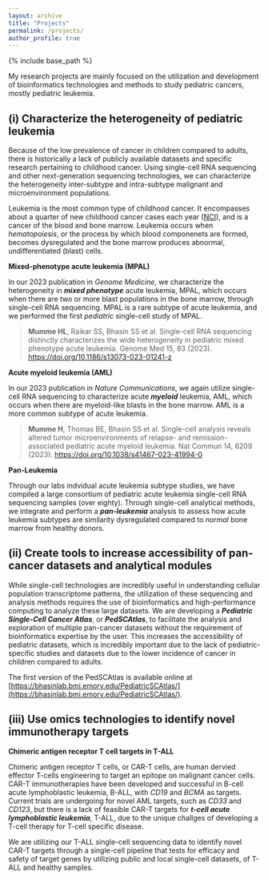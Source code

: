 ```yaml
---
layout: archive
title: "Projects"
permalink: /projects/
author_profile: true
---
```

{% include base_path %}

My research projects are mainly focused on the utilization and development of bioinformatics technologies and methods to study pediatric cancers, mostly pediatric leukemia.

## (i) Characterize the heterogeneity of pediatric leukemia

Because of the low prevalence of cancer in children compared to adults, there is historically a lack of publicly available datasets and specific research pertaining to childhood cancer. Using single-cell RNA sequencing and other next-generation sequencing technologies, we can characterize the heterogeneity inter-subtype and intra-subtype malignant and microenvironment populations.

Leukemia is the most common type of childhood cancer. It encompasses about a quarter of new childhood cancer cases each year ([NCI](https://seer.cancer.gov/statfacts/html/childleuk.html)), and is a cancer of the blood and bone marrow. Leukemia occurs when *hematopoiesis*, or the process by which blood componenets are formed, becomes dysregulated and the bone marrow produces abnormal, undifferentiated (blast) cells.

**Mixed-phenotype acute leukemia (MPAL)**

In our 2023 publication in *Genome Medicine*, we characterize the heterogeneity in ***mixed phenotype*** acute leukemia, MPAL, which occurs when there are two or more blast populations in the bone marrow, through single-cell RNA sequencing. MPAL is a rare subtype of acute leukemia, and we performed the first *pediatric* single-cell study of MPAL.

> **Mumme HL**, Raikar SS, Bhasin SS et al. Single-cell RNA sequencing distinctly characterizes the wide heterogeneity in pediatric mixed phenotype acute leukemia. Genome Med 15, 83 (2023). https://doi.org/10.1186/s13073-023-01241-z

**Acute myeloid leukemia (AML)**

In our 2023 publication in *Nature Communications*, we again utilize single-cell RNA sequencing to characterize acute ***myeloid*** leukemia, AML, which occurs when there are myeloid-like blasts in the bone marrow. AML is a more common subtype of acute leukemia.

> **Mumme H**, Thomas BE, Bhasin SS et al. Single-cell analysis reveals altered tumor microenvironments of relapse- and remission-associated pediatric acute myeloid leukemia. Nat Commun 14, 6209 (2023). https://doi.org/10.1038/s41467-023-41994-0

**Pan-Leukemia**

Through our labs indvidual acute leukemia subtype studies, we have compiled a large consortium of pediatric acute leukemia single-cell RNA sequencing samples (over eighty). Through single-cell analytical methods, we integrate and perform a ***pan-leukemia*** analysis to assess how acute leukemia subtypes are similarity dysregulated compared to *normal* bone marrow from healthy donors.

## (ii) Create tools to increase accessibility of pan-cancer datasets and analytical modules

While single-cell technologies are incredibly useful in understanding cellular population transcriptome patterns, the utilization of these sequencing and analysis methods requires the use of bioinformatics and high-performance computing to analyze these large datasets. We are developing a ***Pediatric Single-Cell Cancer Atlas***, or ***PedSCAtlas***, to facilitate the analysis and exploration of multiple pan-cancer datasets without the requirement of bioinformatics expertise by the user. This increases the accessibility of pediatric datasets, which is incredibly important due to the lack of pediatric-specific studies and datasets due to the lower incidence of cancer in children compared to adults.

The first version of the PedSCAtlas is available online at [https://bhasinlab.bmi.emory.edu/PediatricSCAtlas/](https://bhasinlab.bmi.emory.edu/PediatricSCAtlas/). 

## (iii) Use omics technologies to identify novel immunotherapy targets

**Chimeric antigen receptor T cell targets in T-ALL**

Chimeric antigen receptor T cells, or CAR-T cells, are human dervied effector T-cells engineering to target an epitope on malignant cancer cells. CAR-T immunotherapies have been developed and successful in B-cell acute lymphoblastic leukemia, B-ALL, with *CD19* and *BCMA* as targets. Current trials are undergoing for novel AML targets, such as *CD33* and *CD123*, but there is a lack of feasible CAR-T targets for ***t-cell acute lymphoblastic leukemia***, T-ALL, due to the unique challges of developing a T-cell therapy for T-cell specific disease.

We are utilizing our T-ALL single-cell sequencing data to identify novel CAR-T targets through a single-cell pipeline that tests for efficacy and safety of target genes by utilizing public and local single-cell datasets, of T-ALL and healthy samples.
